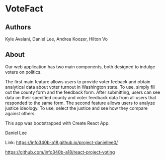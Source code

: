 # VoteFact

## Authors
Kyle Avalani, Daniel Lee, Andrea Koozer, Hilton Vo

## About
Our web application has two main components, both designed to indulge voters on politics.

The first main feature allows users to provide voter feeback and obtain analytical data about voter turnout in Washington state. To use, simply fill out 
the county form and the feedback form. After submitting, users can see data on their specified county and voter feedback data from all users that responded
to the same form. The second feature allows users to analyze justice ideology. To use, select the justice and see how they compare against others. 

This app was bootstrapped with Create React App.

Daniel Lee

Link: https://info340b-a18.github.io/project-daniellee0/

https://github.com/info340b-a18/react-project-voting